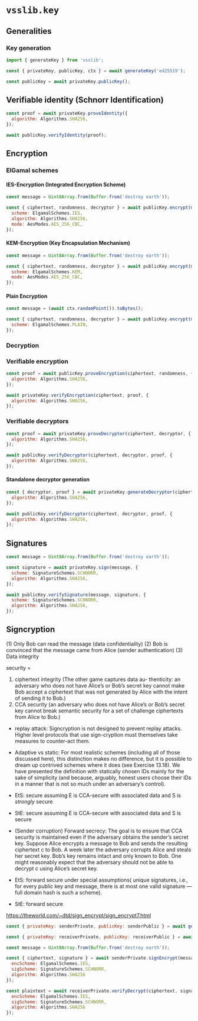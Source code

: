# `vsslib.key`

## Generalities

### Key generation

```js
import { generateKey } from 'vsslib';

const { privateKey, publicKey, ctx } = await generateKey('ed25519');
```

```js
const publicKey = await privateKey.publicKey();
```

## Verifiable identity (Schnorr Identification)

```js
const proof = await privateKey.proveIdentity({
  algorithm: Algorithms.SHA256,
});
```

```js
await publicKey.verifyIdentity(proof);
```

## Encryption

### ElGamal schemes

#### IES-Encryption (Integrated Encryption Scheme)

```js
const message = Uint8Array.from(Buffer.from('destroy earth'));
```

```js
const { ciphertext, randomness, decryptor } = await publicKey.encrypt(message, {
  scheme: ElgamalSchemes.IES,
  algorithm: Algorithms.SHA256,
  mode: AesModes.AES_256_CBC,
});
```

#### KEM-Encryption (Key Encapsulation Mechanism)

```js
const message = Uint8Array.from(Buffer.from('destroy earth'));
```

```js
const { ciphertext, randomness, decryptor } = await publicKey.encrypt(message, {
  scheme: ElgamalSchemes.KEM,
  mode: AesModes.AES_256_CBC,
});
```

#### Plain Encryption

```js
const message = (await ctx.randomPoint()).toBytes();
```

```js
const { ciphertext, randomness, decryptor } = await publicKey.encrypt(message, {
  scheme: ElgamalSchemes.PLAIN,
});
```

### Decryption

### Verifiable encryption

```js
const proof = await publicKey.proveEncryption(ciphertext, randomness, {
  algorithm: Algorithms.SHA256,
});
```

```js
await privateKey.verifyEncryption(ciphertext, proof, {
  algorithm: Algorithms.SHA256,
});
```

### Verifiable decryptors

```js
const proof = await privateKey.proveDecryptor(ciphertext, decryptor, {
  algorithm: Algorithms.SHA256,
});
```

```js
await publicKey.verifyDecryptor(ciphertext, decryptor, proof, {
  algorithm: Algorithms.SHA256,
});
```

#### Standalone decryptor generation

```js
const { decryptor, proof } = await privateKey.generateDecryptor(ciphertext, {
  algorithm: Algorithms.SHA256,
});
```

```js
await publicKey.verifyDecryptor(ciphertext, decryptor, proof, {
  algorithm: Algorithms.SHA256,
});
```

## Signatures

```js
const message = Uint8Array.from(Buffer.from('destroy earth'));

const signature = await privateKey.sign(message, {
  scheme: SignatureSchemes.SCHNORR,
  algorithm: Algorithms.SHA256,
});
```

```js
await publicKey.verifySignature(message, signature, {
  scheme: SignatureSchemes.SCHNORR,
  algorithm: Algorithms.SHA256,
});
```

## Signcryption


(1) Only Bob can read the message (data confidentiality)
(2) Bob is convinced that the message came from Alice (sender authentication)
(3) Data integrity

security =
1. ciphertext integrity (The other game captures data au-
thenticity: an adversary who does not have Alice’s or Bob’s secret key cannot
make Bob accept a ciphertext that was not generated by Alice with the intent of sending it to
Bob.)
2. CCA security (an adversary who does not have Alice’s or Bob’s secret key
cannot break semantic security for a set of challenge ciphertexts from Alice to Bob.)

- replay attack: Signcryption is not designed to prevent replay attacks. Higher level protocols
that use sign-cryption must themselves take measures to counter-act them.

- Adaptive vs static: For
most realistic schemes (including all of those discussed here), this
distinction makes no difference,
but it is possible to dream up contrived schemes where it does (see Exercise
13.18). We have
presented the definition with statically chosen IDs mainly for the sake of
simplicity (and because,
arguably, honest users choose their IDs in a manner that is not so much under
an adversary’s
control).

- EtS: secure assuming E is CCA-secure with associated data and S is *strongly*
  secure
- StE: secure assuming E is CCA-secure with associated data and S is secure


- (Sender corruption) Forward secrecy: The goal is to ensure that CCA security is maintained even
  if the adversary obtains the sender’s secret key. Suppose Alice encrypts
a message to Bob and sends the resulting ciphertext c to Bob. A week later
the adversary corrupts Alice and steals her secret key. Bob’s key remains
intact and only known to Bob. One might reasonably expect that the adversary
should not be able to decrypt c using Alice’s secret key.


- EtS: forward secure under special assumptions(
unique signatures, i.e., for every public key and message, there is at most one
valid signature — full domain hash is such a scheme).
- StE: forward secure

https://theworld.com/~dtd/sign_encrypt/sign_encrypt7.html

```js
const { privateKey: senderPrivate, publicKey: senderPublic } = await generateKey('ed25519');
```

```js
const { privateKey: receiverPrivate, publicKey: receiverPublic } = await generateKey('ed25519');
```

```js
const message = Uint8Array.from(Buffer.from('destroy earth'));

const { ciphertext, signature } = await senderPrivate.signEncrypt(message, receiverPublic, {
  encScheme: ElgamalSchemes.IES,
  sigScheme: SignatureSchemes.SCHNORR,
  algorithm: Algorithms.SHA256
});
```

```js
const plaintext = await receiverPrivate.verifyDecrypt(ciphertext, signature, senderPublic, {
  encScheme: ElgamalSchemes.IES,
  sigScheme: SignatureSchemes.SCHNORR,
  algorithm: Algorithms.SHA256
});
```
